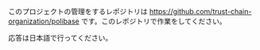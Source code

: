 このプロジェクトの管理をするレポジトリは
https://github.com/trust-chain-organization/polibase
です。このレポジトリで作業をしてください。

応答は日本語で行ってください。
